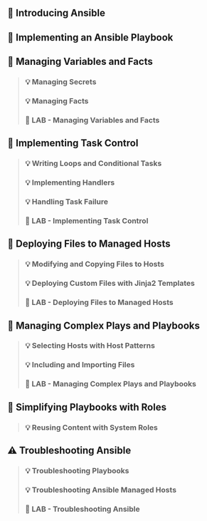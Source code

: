 ## :bookmark_tabs: Introducing Ansible

## :bookmark_tabs: Implementing an Ansible Playbook

## :bookmark_tabs: Managing Variables and Facts
> ###	:bulb: Managing Secrets
> ###	:bulb: Managing Facts
> ###	:dvd: LAB - Managing Variables and Facts

## :bookmark_tabs: Implementing Task Control
> ###	:bulb: Writing Loops and Conditional Tasks
> ###	:bulb: Implementing Handlers
> ###	:bulb: Handling Task Failure
> ###	:dvd: LAB - Implementing Task Control

## :bookmark_tabs: Deploying Files to Managed Hosts
> ###	:bulb: Modifying and Copying Files to Hosts
> ###	:bulb: Deploying Custom Files with Jinja2 Templates
> ###	:dvd: LAB - Deploying Files to Managed Hosts

## :bookmark_tabs: Managing Complex Plays and Playbooks
> ###	:bulb: Selecting Hosts with Host Patterns
> ###	:bulb: Including and Importing Files
> ###	:dvd: LAB - Managing Complex Plays and Playbooks

## :floppy_disk: Simplifying Playbooks with Roles
> ###	:bulb: Reusing Content with System Roles

## :warning: Troubleshooting Ansible
> ###	:bulb: Troubleshooting Playbooks
> ###	:bulb: Troubleshooting Ansible Managed Hosts
> ###	:dvd: LAB - Troubleshooting Ansible

